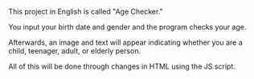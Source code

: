 This project in English is called "Age Checker."

You input your birth date and gender and the program checks your age.

Afterwards, an image and text will appear indicating whether you are a child, teenager, adult, or elderly person.

All of this will be done through changes in HTML using the JS script.
